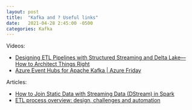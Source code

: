 ```yaml
---
layout: post
title:  "Kafka and ? Useful links"
date:   2021-04-28 2:45:00 -0500
categories: Kafka
---
```

Videos:
- [Designing ETL Pipelines with Structured Streaming and Delta Lake— How to Architect Things Right](https://www.youtube.com/watch?v=eOhAzjf__iQ&ab_channel=Databricks)
- [Azure Event Hubs for Apache Kafka | Azure Friday](https://www.youtube.com/watch?v=m3UEDhVYc-Q&t=751s&ab_channel=MicrosoftDeveloper)

Articles:
- [How to Join Static Data with Streaming Data (DStream) in Spark](https://hadoopsters.com/2017/11/26/how-to-join-static-data-with-streaming-data-dstream-in-spark/)
- [ETL process overview: design, challenges and automation](https://www.keboola.com/blog/etl-process-overview)
